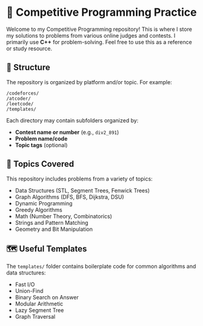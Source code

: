 # 🧠 Competitive Programming Practice

Welcome to my Competitive Programming repository!
This is where I store my solutions to problems from various online judges and contests. I primarily use **C++** for problem-solving. Feel free to use this as a reference or study resource.

## 📂 Structure

The repository is organized by platform and/or topic. For example:

```
/codeforces/
/atcoder/
/leetcode/
/templates/
```

Each directory may contain subfolders organized by:

* **Contest name or number** (e.g., `div2_891`)
* **Problem name/code**
* **Topic tags** (optional)

## 📌 Topics Covered

This repository includes problems from a variety of topics:

* Data Structures (STL, Segment Trees, Fenwick Trees)
* Graph Algorithms (DFS, BFS, Dijkstra, DSU)
* Dynamic Programming
* Greedy Algorithms
* Math (Number Theory, Combinatorics)
* Strings and Pattern Matching
* Geometry and Bit Manipulation

## 🗺️ Useful Templates

The `templates/` folder contains boilerplate code for common algorithms and data structures:

* Fast I/O
* Union-Find
* Binary Search on Answer
* Modular Arithmetic
* Lazy Segment Tree
* Graph Traversal

